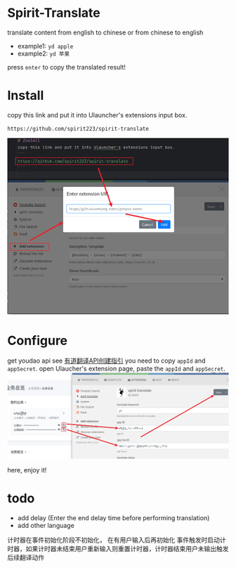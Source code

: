 # Spirit-Translate
translate content from english to chinese or from chinese to english

- example1: `yd apple`
- example2: `yd 苹果`

press `enter` to copy the translated result!

# Install
copy this link and put it into Ulauncher's extensions input box.
```
https://github.com/spirit223/spirit-translate
```
![](./images/tran1.png)

# Configure
get youdao api
see [有道翻译API创建指引](https://ai.youdao.com/doc.s#guide)
you need to copy `appId` and `appSecret`.
open Ulaucher's extension page, paste the `appId` and `appSecret`.
![](./images/tran2.png)

here, enjoy it!
# todo
- add delay (Enter the end delay time before performing translation)
- add other language

计时器在事件初始化阶段不初始化， 在有用户输入后再初始化
事件触发时启动计时器，如果计时器未结束用户重新输入则重置计时器，计时器结束用户未输出触发后续翻译动作